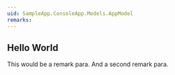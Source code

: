 ```yaml
---
uid: SampleApp.ConsoleApp.Models.AppModel
remarks: 
---
```

## Hello World 

This would be a remark para. And a second remark para.
